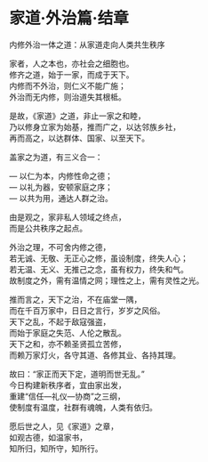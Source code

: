 # 家道·外治篇·结章

内修外治一体之道：从家道走向人类共生秩序  

家者，人之本也，亦社会之细胞也。  
修齐之道，始于一家，而成于天下。  
内修而不外治，则仁义不能广施；  
外治而无内修，则治道失其根柢。  

是故，《家道》之道，非止一家之和睦，  
乃以修身立家为始基，推而广之，以达邻族乡社，  
再而高之，以达群体、国家、以至天下。  

盖家之为道，有三义合一：  

— 以仁为本，内修性命之德；  
— 以礼为器，安顿家庭之序；  
— 以共为用，通达人群之治。  

由是观之，家非私人领域之终点，  
而是公共秩序之起点。  

外治之理，不可舍内修之德，  
若无诚、无敬、无正心之修，虽设制度，终失人心；  
若无温、无义、无推己之念，虽有权力，终失和气。  
故制度之外，需有温情之网；理性之上，需有灵性之光。  

推而言之，天下之治，不在庙堂一隅，  
而在千百万家中，日日之言行，岁岁之风俗。  
天下之乱，不起于敌寇强盗，  
而始于家庭之失范、人伦之散乱。  
天下之和，亦不赖圣贤孤立苦修，  
而赖万家灯火，各守其道、各修其业、各持其理。  

故曰：“家正而天下定，道明而世无乱。”  
今日构建新秩序者，宜由家出发，  
重建“信任—礼仪—协商”之三纲，  
使制度有温度，社群有魂魄，人类有依归。  

愿后世之人，见《家道》之章，  
如观古德，如温家书，  
知所归，知所守，知所行。  
